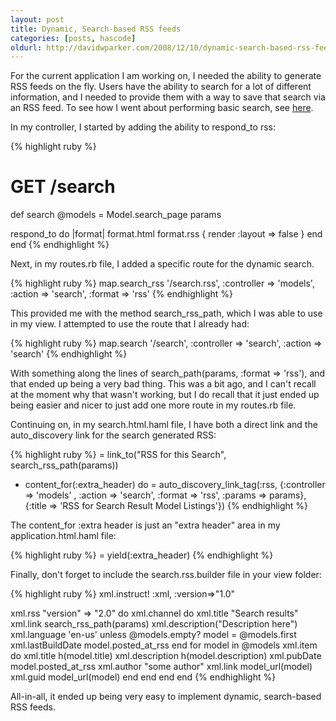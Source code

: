 ```yaml
---
layout: post
title: Dynamic, Search-based RSS feeds
categories: [posts, hascode]
oldurl: http://davidwparker.com/2008/12/10/dynamic-search-based-rss-feeds/
---
```

For the current application I am working on, I needed the ability to generate RSS feeds on the fly.  Users have the ability to search for a lot of different information, and I needed to provide them with a way to save that search via an RSS feed.  To see how I went about performing basic search, see [here](http://davidwparker.com/2008/09/27/simple-multi-form-field-search-with-thinking-sphinx/).

In my controller, I started by adding the ability to respond_to rss:

{% highlight ruby %}
# GET /search
def search
  @models = Model.search_page params

  respond_to do |format|
    format.html
    format.rss { render :layout => false }
  end
end
{% endhighlight %}

Next, in my routes.rb file, I added a specific route for the dynamic search.

{% highlight ruby %}
map.search_rss  '/search.rss',    :controller => 'models', :action => 'search', :format => 'rss'
{% endhighlight %}

This provided me with the method search_rss_path, which I was able to use in my view.  I attempted to use the route that I already had:

{% highlight ruby %}
map.search '/search', :controller => 'search', :action => 'search'
{% endhighlight %}

With something along the lines of search_path(params, :format => 'rss'), and that ended up being a very bad thing.  This was a bit ago, and I can't recall at the moment why that wasn't working, but I do recall that it just ended up being easier and nicer to just add one more route in my routes.rb file.

Continuing on, in my search.html.haml file, I have both a direct link and the auto_discovery link for the search generated RSS:

{% highlight ruby %}
= link_to("RSS for this Search", search_rss_path(params))
- content_for(:extra_header) do
  = auto_discovery_link_tag(:rss, {:controller => 'models' , :action => 'search', :format => 'rss', :params => params}, {:title => 'RSS for Search Result Model Listings'})
{% endhighlight %}

The content_for :extra header is just an "extra header" area in my application.html.haml file:

{% highlight ruby %}
= yield(:extra_header)
{% endhighlight %}

Finally, don't forget to include the search.rss.builder file in your view folder:

{% highlight ruby %}
xml.instruct! :xml, :version=>"1.0"

xml.rss "version" => "2.0" do
  xml.channel do
    xml.title "Search results"
    xml.link search_rss_path(params)
    xml.description("Description here")
    xml.language 'en-us'
    unless @models.empty?
      model = @models.first
      xml.lastBuildDate model.posted_at_rss
    end
    for model in @models
      xml.item do
        xml.title h(model.title)
        xml.description h(model.description)
        xml.pubDate model.posted_at_rss
        xml.author "some author"
        xml.link model_url(model)
        xml.guid model_url(model)
      end
    end
  end
end
{% endhighlight %}

All-in-all, it ended up being very easy to implement dynamic, search-based RSS feeds.
